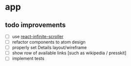 # app

## todo improvements

- [ ] use [react-infinite-scroller](https://github.com/danbovey/react-infinite-scroller)
- [ ] refactor components to atom design
- [ ] properly set Details layout/wireframe
- [ ] show row of available links [such as wikipedia / presskit]
- [ ] implement tests
